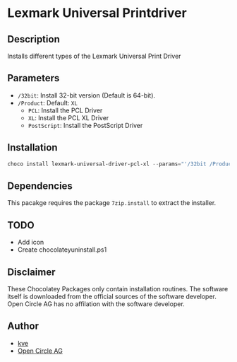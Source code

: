 # Lexmark Universal Printdriver 

## Description

Installs different types of the Lexmark Universal Print Driver 

## Parameters

- `/32bit`: Install 32-bit version (Default is 64-bit).
- `/Product`: Default: `XL`
    - `PCL`:          Install the PCL Driver
    - `XL`:           Install the PCL XL Driver
    - `PostScript`:   Install the PostScript Driver

## Installation

```ps1
choco install lexmark-universal-driver-pcl-xl --params="'/32bit /Product:PCL'"
```

## Dependencies

This pacakge requires the package `7zip.install` to extract the installer.

## TODO

- Add icon
- Create chocolateyuninstall.ps1


## Disclaimer

These Chocolatey Packages only contain installation routines. The software itself is downloaded from the official sources of the software developer. Open Circle AG has no affilation with the software developer.

## Author

- [kve](https://github.com/kve-occ)
- [Open Circle AG](https://www.open-circle.ch)
